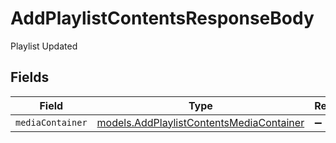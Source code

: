# AddPlaylistContentsResponseBody

Playlist Updated


## Fields

| Field                                                                                      | Type                                                                                       | Required                                                                                   | Description                                                                                |
| ------------------------------------------------------------------------------------------ | ------------------------------------------------------------------------------------------ | ------------------------------------------------------------------------------------------ | ------------------------------------------------------------------------------------------ |
| `mediaContainer`                                                                           | [models.AddPlaylistContentsMediaContainer](../models/addplaylistcontentsmediacontainer.md) | :heavy_minus_sign:                                                                         | N/A                                                                                        |